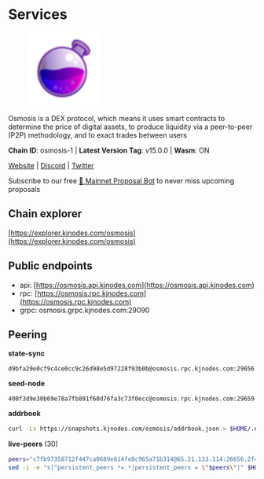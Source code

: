 # Services

<figure><img src="https://raw.githubusercontent.com/kj89/cosmos-images/main/logos/osmosis.png" width="150" alt=""><figcaption></figcaption></figure>

Osmosis is a DEX protocol, which means it uses smart contracts  to determine the price of digital assets, to produce liquidity  via a peer-to-peer (P2P) methodology, and to exact trades between users

**Chain ID**: osmosis-1 | **Latest Version Tag**: v15.0.0 | **Wasm**: ON

[Website](https://osmosis.zone) | [Discord](https://discord.gg/osmosis) | [Twitter](https://twitter.com/osmosiszone)



Subscribe to our free [🤖 Mainnet Proposal Bot](https://t.me/kjnodes_proposal_bot) to never miss upcoming proposals


## Chain explorer
[https://explorer.kjnodes.com/osmosis](https://explorer.kjnodes.com/osmosis)

## Public endpoints

* api: [https://osmosis.api.kjnodes.com](https://osmosis.api.kjnodes.com)
* rpc: [https://osmosis.rpc.kjnodes.com](https://osmosis.rpc.kjnodes.com)
* grpc: osmosis.grpc.kjnodes.com:29090

## Peering

**state-sync**

```text
d9bfa29e0cf9c4ce0cc9c26d98e5d97228f93b0b@osmosis.rpc.kjnodes.com:29656
```

**seed-node**

```text
400f3d9e30b69e78a7fb891f60d76fa3c73f0ecc@osmosis.rpc.kjnodes.com:29659
```

**addrbook**
```bash
curl -Ls https://snapshots.kjnodes.com/osmosis/addrbook.json > $HOME/.osmosisd/config/addrbook.json
```

**live-peers** (30)
```bash
peers="c7fb97358712f447ca0689e814fe8c965a71b314@65.21.133.114:26656,2f4c0337b2522034a614a5cb2c61a891fe753c03@5.9.81.187:29656,d9bfa29e0cf9c4ce0cc9c26d98e5d97228f93b0b@65.109.88.38:29656,34340a9151d4a97a850d2cd64d8778279faf3f96@194.163.181.100:26656,7fc90a9c32c775ff685798c33fc06fe6d5009b26@202.61.229.102:26656,e726816f42831689eab9378d5d577f1d06d25716@23.88.22.10:26656,677ef9606ea18a13b5dbfad19493d99d7ea068f5@149.56.24.130:26656,f860ee99ef34f10155065a97e95da07f712f1d6b@116.202.169.6:26666,8a0caf4581f135b1468408ec398d94573da02e8c@198.244.202.140:26656,31d2c86f7957e2db91297e54c3b0456ea06c2250@173.67.177.115:26656,913e9db0332df1152e5afe032ab81bdb65e3f91c@110.11.23.44:26656,ac2fbcb5de633d136a942c28c3049e3edbc6e69a@85.239.233.61:2000,3226b67b2bb9da41b633392a785e87e8f6749939@162.55.245.149:12000,4cccbb26639559c39f44758d246c5ed928f7717f@176.9.19.66:26656,c257db7b3a7f61688c6452d1e9dcfb3034e54fe8@143.198.98.144:26656,807eda3abecff79df294d127cf58d6d5e07393ee@67.209.54.21:26656,dd218877f3c12487ad5e21b1138a50f45e157dc8@20.108.43.60:26656,65f51ebf46256d829ae5903e9faf31dae35bdf46@65.109.64.245:26656,f96947493f1edd08058afaeaef8f5830cc70b8f2@15.204.197.10:26656,3d311ac374e6953e97ee07c74a76f399394c3025@173.215.85.171:20000,82e224c9640048a6513c589e904c0d903bb99f32@74.118.140.23:26656,fc358e432202f3bad58666de2e5bcffba9156711@20.216.164.199:26656,e17c0a849eb239acd9f08ba396dec0db149b6ffc@185.255.131.77:26656,ef573bd8b519f9572798444f6c229ab0a3204bb8@5.9.94.24:26656,79824a84c7bc35716839ac9c47dc05cceabf42c0@34.173.85.215:26656,a50c8dcd0e83032b5e29d5c5beef6e54ddafb508@35.83.253.164:26656,3e369738cb861a252e4836d553e982988e40a41b@15.235.53.45:2000,ebee7d93a224aaab7bf552b27e2ac7406f0d85b5@4.231.216.0:26656,8df1d1d8b7e1007f75dd4873d75b7c07611a2ded@40.68.14.103:26656,2048e1bc1f020fa210fb475e7a0ec0948919609f@185.217.125.64:26656"
sed -i -e "s|^persistent_peers *=.*|persistent_peers = \"$peers\"|" $HOME/.osmosisd/config/config.toml
```
